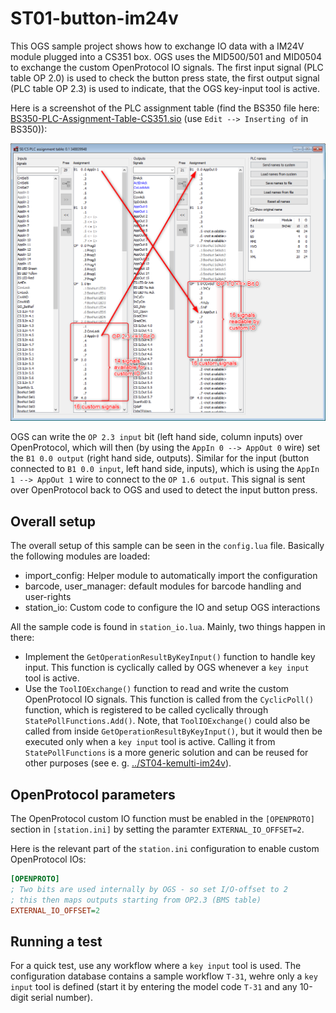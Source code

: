 # ST01-button-im24v

This OGS sample project shows how to exchange IO data with a IM24V module plugged
into a CS351 box. OGS uses the MID500/501 and MID0504 to exchange the custom
OpenProtocol IO signals. The first input signal (PLC table OP 2.0) is used to
check the button press state, the first output signal (PLC table OP 2.3) is used
to indicate, that the OGS key-input tool is active.

Here is a screenshot of the PLC assignment table (find the BS350 file here: [BS350-PLC-Assignment-Table-CS351.sio](!BS350-PLC-Assignment-Table-CS351.sio) (use `Edit --> Inserting of` in BS350)):

![BS350 CS351 OpenProtocol PLC assignment table](BS350-PLC-Assignment-Table.png)

OGS can write the `OP 2.3 input` bit (left hand side, column inputs) over OpenProtocol,
which will then (by using the `AppIn 0 --> AppOut 0` wire) set the `B1 0.0 output`
(right hand side, outputs). Similar for the input (button connected to `B1 0.0 input`,
left hand side, inputs), which is using the `AppIn 1 --> AppOut 1` wire to connect to
the `OP 1.6 output`. This signal is sent over OpenProtocol back to OGS and used to
detect the input button press.

## Overall setup

The overall setup of this sample can be seen in the `config.lua` file. Basically the
following modules are loaded:

- import_config: Helper module to automatically import the configuration
- barcode, user_manager: default modules for barcode handling and user-rights
- station_io: Custom code to configure the IO and setup OGS interactions

All the sample code is found in `station_io.lua`. Mainly, two things happen in there:

- Implement the `GetOperationResultByKeyInput()` function to handle key input. This
  function is cyclically called by OGS whenever a `key input` tool is active.
- Use the `ToolIOExchange()` function to read and write the custom OpenProtocol IO
  signals. This function is called from the `CyclicPoll()` function, which is registered
  to be called cyclically through `StatePollFunctions.Add()`. Note, that `ToolIOExchange()`
  could also be called from inside `GetOperationResultByKeyInput()`, but it would then be
  executed only when a `key input` tool is active. Calling it from `StatePollFunctions` is
  a more generic solution and can be reused for other purposes (see e. g. [../ST04-kemulti-im24v](../ST04-kemulti-im24v)).

## OpenProtocol parameters

The OpenProtocol custom IO function must be enabled in the `[OPENPROTO]` section in
`[station.ini]` by setting the paramter `EXTERNAL_IO_OFFSET=2`.

Here is the relevant part of the `station.ini` configuration to enable custom OpenProtocol IOs:

``` ini
[OPENPROTO]
; Two bits are used internally by OGS - so set I/O-offset to 2
; this then maps outputs starting from OP2.3 (BMS table)
EXTERNAL_IO_OFFSET=2
```

## Running a test

For a quick test, use any workflow where a `key input` tool is used.
The configuration database contains a sample workflow `T-31`, wehre only a `key input` tool is
defined (start it by entering the model code `T-31` and any 10-digit serial number).

